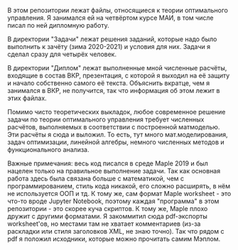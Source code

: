 В этом репозитории лежат файлы, относящиеся к теории оптимального управления. Я занимался ей на четвёртом курсе МАИ, в том числе писал по ней дипломную работу.  

В директории "Задачи" лежат решения заданий, которые надо было выполнить к зачёту (зима 2020-2021) и условия для них. Задачи я сделал сразу для четырёх человек.

В директории "Диплом" лежат выполненные мной численные расчёты, входящие в состав ВКР, презентация, с которой я выходил на её защиту и начало собственно самого её текста. Объяснить вкратце, чем я занимался в ВКР, не получится, так что информация об этом лежит в этих файлах.

Помимо чисто теоретических выкладок, любое современное решение задачи по теории оптимального управления требует численных расчётов, выполняемых в соответствии с построенной матмоделью. Эти расчёты я сюда и выложил. То есть, тут много мат.моделирования, задач оптимизации, линейной алгебры, немного численных методов и функционального анализа. 

Важные примечания: весь код писался в среде Maple 2019 и был нацелен только на правильное выполнение задачи. Так как основная работа здесь была связана больше с математикой, чем с программированием, стиль кода никакой, его сложно расширять, в нём не используется ООП и тд. К тому же, сам формат Maple worksheet - это что-то вроде Jupyter Notebook, поэтому каждая "программа" в этом репозитории - это скорее куча скриптов. К тому же, Maple плохо дружит с другими форматами. Я закоммитил сюда pdf-экспорты worksheet'ов, но местами там не хватает комментариев (из-за раскладки или стиля заголовков XML, не знаю точно). Так что рядом с pdf я положил исходники, которые можно прочитать самим Мэплом.

